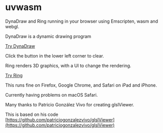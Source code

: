 # uvwasm

DynaDraw and Ring running in your browser using Emscripten, wasm and webgl.


DynaDraw is a dynamic drawing program

[Try DynaDraw](https://paulhaeberli.github.io/uvwasm/dynadraw/index.html)

Click the button in the lower left corner to clear.


Ring renders 3D graphics, with a UI to change the rendering.

[Try Ring](https://paulhaeberli.github.io/uvwasm/ring/index.html)


This runs fine on Firefox, Google Chrome, and Safari on iPad and iPhone.

Currently having problems on macOS Safari.

Many thanks to Patricio González Vivo for creating glslViewer.

This is based on his code [https://github.com/patriciogonzalezvivo/glslViewer](https://github.com/patriciogonzalezvivo/glslViewer)

